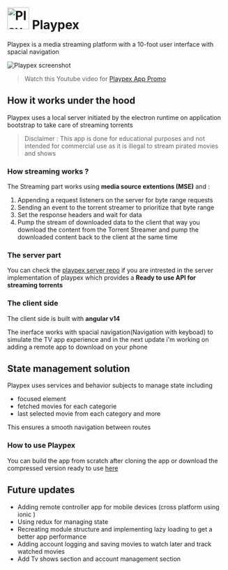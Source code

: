 # <img src="https://i.ibb.co/wSwD1nB/logo-1.png" alt="Playpex logo" width="50"/> Playpex

Playpex is a media streaming platform with a 10-foot user interface with spacial navigation

![Playpex screenshot](https://i.ibb.co/kxmBzrZ/Screenshot-20221023-122226.png)

> Watch this Youtube video for [Playpex App Promo](https://www.youtube.com/watch?v=mj4EjDdVXTo)

## How it works under the hood

Playpex uses a local server initiated by the electron runtime on application bootstrap to take care of streaming torrents
>Disclaimer :
    This app is done for educational purposes and not intended for commercial use as it is illegal to stream pirated movies and shows

### How streaming works ?

The Streaming part works using **media source extentions (MSE)** and :

1. Appending a request listeners on the server for byte range requests
2. Sending an event to the torrent streamer to prioritize that byte range 
3. Set the response headers and wait for data
4. Pump the stream of downloaded data to the client that way you download the content from the Torrent Streamer and pump the downloaded content back to the client at the same time

### The server part

You can check the [playpex server repo](https://github.com/IhebBelhadj/Playpex-backend) if you are intrested in the server implementation of playpex which provides a **Ready to use API for streaming torrents**

### The client side

The client side is built with **angular v14**

The inerface works with spacial navigation(Navigation with keyboad) to simulate the TV app experience and in the next update i'm working on adding a remote app to download on your phone

## State management solution

Playpex uses services and behavior subjects to manage state including 
* focused element
* fetched movies for each categorie
* last selected movie from each category and more

This ensures a smooth navigation between routes

### How to use Playpex

You can build the app from scratch after cloning the app or download the compressed version ready to use [here](https://mega.nz/file/V80xwTyJ#VrSX1fnlIuXL0ghFYE65Qyi-Y1RqOIt-2Vaf2ysohgE)

## Future updates

* Adding remote controller app for mobile devices (cross platform using ionic )
* Using redux for managing state
* Recreating module structure and implementing lazy loading to get a better app performance
* Adding account logging and saving movies to watch later and track watched movies
* Add Tv shows section and account management section
